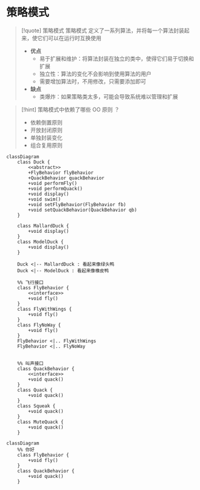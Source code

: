 # 策略模式


>[!quote] 策略模式
>策略模式 定义了一系列算法，并将每一个算法封装起来，使它们可以在运行时互换使用
>
>- **优点**
>	- 易于扩展和维护：将算法封装在独立的类中，使得它们易于切换和扩展
>	- 独立性：算法的变化不会影响到使用算法的用户
>	- 需要增加算法时，不用修改，只需要添加即可
>- **缺点**
>	- 类爆炸：如果策略类太多，可能会导致系统难以管理和扩展

>[!hint] 策略模式中依赖了哪些 OO 原则 ？
> - 依赖倒置原则
> - 开放封闭原则
> - 单独封装变化
> - 组合复用原则

```mermaid
classDiagram
    class Duck {
		<<abstract>>
		+FlyBehavior flyBehavior
		+QuackBehavior quackBehavior
		+void performFly()
		+void performQuack()
		+void display()
		+void swim()
		+void setFlyBehavior(FlyBehavior fb)
		+void setQuackBehavior(QuackBehavior qb)
    }
    
    class MallardDuck {
        +void display()
    }
    class ModelDuck {
        +void display()
    }
    
    Duck <|-- MallardDuck : 看起来像绿头鸭
    Duck <|-- ModelDuck : 看起来像橡皮鸭

	%% 飞行接口
	class FlyBehavior {
		<<interface>>
        +void fly()
    }
	class FlyWithWings {
		+void fly()
	}
	class FlyNoWay {
		+void fly()
	}
	FlyBehavior <|.. FlyWithWings
	FlyBehavior <|.. FlyNoWay


    %% 叫声接口
    class QuackBehavior {
	    <<interface>>
        +void quack()
    }
    class Quack {
	    +void quack()
    }
    class Squeak {
	    +void quack()
    }
    class MuteQuack {
	    +void quack()
    }
```



```mermaid
classDiagram
	%% 你好
    class FlyBehavior {
        +void fly()
    }
    class QuackBehavior {
        +void quack()
    }
```




